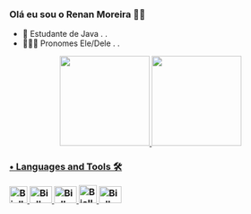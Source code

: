### Olá eu sou o Renan Moreira  👋🏾





- 🌱 Estudante de Java . .
- 👨🏾‍🦲 Pronomes Ele/Dele . . 
<div align = "center">
  <a href="https://github.com/RenanMoreira92">
  <img height="160em" src="https://github-readme-stats.vercel.app/api?username=RenanMoreira92&show_icons=true&theme=github_cobalt&include_all_commits=true&count_private=true"/>
  <img height="160em" src="https://github-readme-stats.vercel.app/api/top-langs/?username=RenanMoreira92&layout=compact&langs_count=7&theme=github_cobalt"/>
</div>

  <h3><p align="left">• Languages and Tools 🛠</p>
  
<table><div style="display: inline_block" align = "left">
 
  <img alt="Biell-eclipse" height="30" width="32" src="https://i.imgur.com/U39kbHs.png"/>
  <img alt="Biell-Git" height="30" width="40" src="https://cdn.jsdelivr.net/gh/devicons/devicon/icons/git/git-original.svg"/>
  <img alt="Biell-Java" height="30" width="40" src="https://cdn.jsdelivr.net/gh/devicons/devicon/icons/java/java-plain.svg"/>
  <img alt="Biell-MySql" height="32" width="32" src="https://i.imgur.com/zx4aW9R.png"/>
  <img alt="Biell-Spring" height="30" width="40" src="https://cdn.jsdelivr.net/gh/devicons/devicon/icons/spring/spring-original.svg" />

  </div></table>


